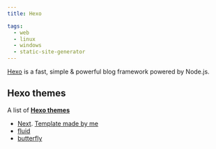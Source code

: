 ```yaml
---
title: Hexo

tags:
  - web
  - linux
  - windows
  - static-site-generator
---
```


[Hexo](https://hexo.io/) is a fast, simple & powerful blog framework powered by Node.js.

## Hexo themes

A list of **[Hexo themes](https://hexo.io/themes/)**

- [Next](https://theme-next.js.org/). [Template made by me](https://github.com/sosiristseng/template-hexo-next)
- [fluid](https://fluid-dev.github.io/hexo-fluid-docs/)
-  [butterfly](https://butterfly.js.org/)
